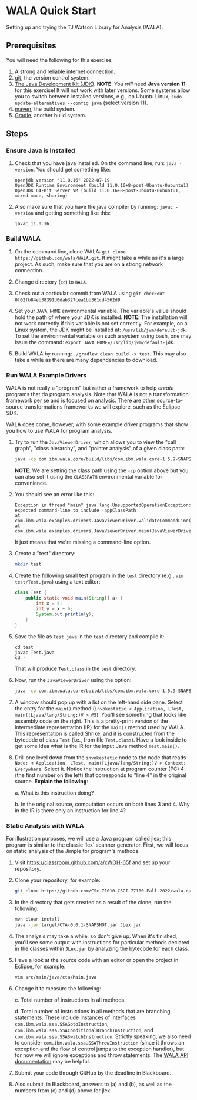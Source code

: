 # WALA Quick Start

Setting up and trying the TJ Watson Library for Analysis (WALA).

## Prerequisites

You will need the following for this exercise:

1. A strong and reliable internet connection.
1. [git](https://git-scm.com/), the version control system.
1. [The Java Development Kit (JDK)](http://www.oracle.com/technetwork/java/javase/downloads/index.html). **NOTE**: You *will* need **Java version 11** for this exercise! It will not work with later versions. Some systems allow you to switch between installed versions, e.g., on Ubuntu Linux, `sudo update-alternatives --config java` (select version 11).
1. [maven](https://maven.apache.org/), the build system.
1. [Gradle](https://gradle.org/), another build system.

## Steps

### Ensure Java is Installed

1. Check that you have java installed. On the command line, run: `java -version`. You should get something like:

    ```
    openjdk version "11.0.16" 2022-07-19
    OpenJDK Runtime Environment (build 11.0.16+8-post-Ubuntu-0ubuntu1)
    OpenJDK 64-Bit Server VM (build 11.0.16+8-post-Ubuntu-0ubuntu1, mixed mode, sharing)
    ```

1. Also make sure that you have the java compiler by running: `javac -version` and getting something like this:

    ```
    javac 11.0.16
    ```

### Build WALA

1. On the command line, clone WALA: `git clone https://github.com/wala/WALA.git`. It might take a while as it's a large project. As such, make sure that you are on a strong network connection.

1. Change directory (`cd`) to `WALA`.

1. Check out a particular commit from WALA using `git checkout 0f02fb84eb38391d0dab327cea1bb361cd4562d9`.

1. Set your `JAVA_HOME` environmental variable. The variable's value should hold the path of where your JDK is installed. **NOTE**: The installation will not work correctly if this variable is not set correctly. For example, on a Linux system, the JDK might be installed at: `/usr/lib/jvm/default-jdk`. To set the environmental variable on such a system using bash, one may issue the command: `export JAVA_HOME=/usr/lib/jvm/default-jdk`.

1. Build WALA by running: `./gradlew clean build -x test`. This may also take a while as there are many dependencies to download.

### Run WALA Example Drivers

WALA is not really a "program" but rather a framework to help *create* programs that do program analysis. Note that WALA is not a transformation framework per se and is focused on analysis. There are other source-to-source transformations frameworks we will explore, such as the Eclipse SDK.

WALA does come, however, with some example driver programs that show you how to use WALA for program analysis.

<!-- 1. Once WALA has been built, change directories (`cd`) to a driver class directory: -->

<!--     ```bash -->
<!--     cd com.ibm.wala.core.tests/target/classes -->
<!--     ``` -->

1. Try to run the `JavaViewerDriver`, which allows you to view the "call graph", "class hierarchy", and "pointer analysis" of a given class path:

    ```bash
    java -cp com.ibm.wala.core/build/libs/com.ibm.wala.core-1.5.9-SNAPSHOT.jar:com.ibm.wala.util/build/libs/com.ibm.wala.util-1.5.9-SNAPSHOT.jar:com.ibm.wala.shrike/build/libs/com.ibm.wala.shrike-1.5.9-SNAPSHOT.jar com.ibm.wala.examples.drivers.JavaViewerDriver
    ```

    **NOTE**: We are setting the class path using the `-cp` option above but you can also set it using the `CLASSPATH` environmental variable for convenience.

1. You should see an error like this:

    ```
    Exception in thread "main" java.lang.UnsupportedOperationException: expected command-line to include -appClassPath
	at com.ibm.wala.examples.drivers.JavaViewerDriver.validateCommandLine(JavaViewerDriver.java:52)
	at com.ibm.wala.examples.drivers.JavaViewerDriver.main(JavaViewerDriver.java:44)
    ```

    It just means that we're missing a command-line option.

1. Create a "test" directory:

    ```bash
    mkdir test
    ```

1. Create the following small test program in the `test` directory (e.g., `vim test/Test.java`) using a text editor:

    ```java
    class Test {
        public static void main(String[] a) {
            int x = 5;
            int y = x + 6;
            System.out.println(y);
        }
    }
    ```

1. Save the file as `Test.java` in the `test` directory and compile it:

    ```
    cd test
    javac Test.java
    cd -
    ```

    That will produce `Test.class` in the `test` directory.

1. Now, run the `JavaViewerDriver` using the option:

    ```bash
    java -cp com.ibm.wala.core/build/libs/com.ibm.wala.core-1.5.9-SNAPSHOT.jar:com.ibm.wala.util/build/libs/com.ibm.wala.util-1.5.9-SNAPSHOT.jar:com.ibm.wala.shrike/build/libs/com.ibm.wala.shrike-1.5.9-SNAPSHOT.jar com.ibm.wala.examples.drivers.JavaViewerDriver -appClassPath test
    ```

1. A window should pop up with a list on the left-hand side pane. Select the entry for the `main()` method (`invokestatic < Application, LTest, main([Ljava/lang/String;)V > @5`). You'll see something that looks like assembly code on the right. This is a pretty-print version of the intermediate representation (IR) for the `main()` method used by WALA. This representation is called Shrike, and it is constructed from the bytecode of class `Test` (i.e., from file `Test.class`). Have a look inside to get some idea what is the IR for the input Java method `Test.main()`.

1. Drill one level down from the `invokestatic` node to the node that reads `Node: < Application, LTest, main([Ljava/lang/String;)V > Context: Everywhere`. Select it. Notice the instruction at program counter (PC) 4 (the first number on the left) that corresponds to "line 4" in the original source. **Explain the following**:

    a. What is this instruction doing?

    b. In the original source, computation occurs on both lines 3 and 4. Why in the IR is there only an instruction for line 4?

### Static Analysis with WALA

For illustration purposes, we will use a Java program called jlex; this program is similar to the classic 'lex' scanner generator. First, we will focus on static analysis of the Jimple for program's methods.

<!-- 1. *Configure WALA properties.* At this point, You will need to set up a properties files. In the `com.ibm.wala.core` project, you need to copy the file [`dat/wala.properties.sample`](https://github.com/wala/WALA/tree/master/com.ibm.wala.core/dat/wala.properties.sample?view=markup) to `dat/wala.properties`. You need to then edit `wala.properties` to reflect your environment. See the properties file for the detailed instructions on what properties you must set. For this exercise, it suffices to set the `java_runtime_dir` property (which is mandatory) to the same value as `JAVA_HOME` that you set earlier. **NOTE:** on Windows all paths must be specified using '/' and not '\\'! -->

1. Visit https://classroom.github.com/a/cWOH-65f and set up your repository.

1. Clone your repository, for example:

    ```bash
    git clone https://github.com/CSc-71010-CSCI-77100-Fall-2022/wala-quick-start-khatchad
    ```

1. In the directory that gets created as a result of the clone, run the following:

    ```bash
    mvn clean install
    java -jar target/CTA-0.0.1-SNAPSHOT.jar JLex.jar
    ```

1. The analysis may take a while, so don't give up. When it's finished, you'll see some output with instructions for particular methods declared in the classes within `JLex.jar` by analyzing the bytecode for each class.

1. Have a look at the source code with an editor or open the project in Eclipse, for example:

    ```bash
    vim src/main/java/cta/Main.java
    ```

1. Change it to measure the following:

    c. Total number of instructions in all methods.

    d. Total number of instructions in all methods that are branching statements. These include instances of interfaces `com.ibm.wala.ssa.SSAGotoInstruction`, `com.ibm.wala.ssa.SSAConditionalBranchInstruction`, and `com.ibm.wala.ssa.SSASwitchInstruction`. Strictly speaking, we also need to consider `com.ibm.wala.ssa.SSAThrowInstruction` (since it throws an exception and the flow of control jumps to the exception handler), but for now we will ignore exceptions and throw statements. The [WALA API documentation](https://wala.github.io/javadoc) may be helpful.

1. Submit your code through GitHub by the deadline in Blackboard.

1. Also submit, in Blackboard, answers to (a) and (b), as well as the numbers from (c) and (d) above for jlex.
